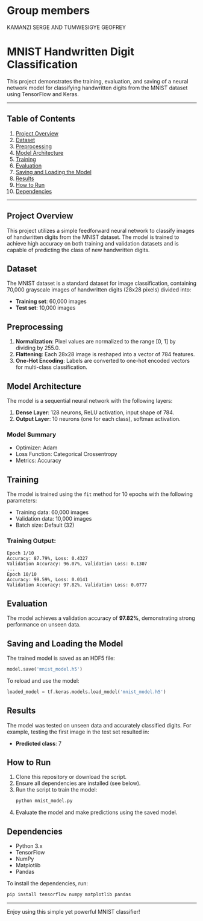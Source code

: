 # Group members
KAMANZI SERGE AND 
TUMWESIGYE GEOFREY



# MNIST Handwritten Digit Classification

This project demonstrates the training, evaluation, and saving of a neural network model for classifying handwritten digits from the MNIST dataset using TensorFlow and Keras.

---

## Table of Contents
1. [Project Overview](#project-overview)
2. [Dataset](#dataset)
3. [Preprocessing](#preprocessing)
4. [Model Architecture](#model-architecture)
5. [Training](#training)
6. [Evaluation](#evaluation)
7. [Saving and Loading the Model](#saving-and-loading-the-model)
8. [Results](#results)
9. [How to Run](#how-to-run)
10. [Dependencies](#dependencies)

---

## Project Overview
This project utilizes a simple feedforward neural network to classify images of handwritten digits from the MNIST dataset. The model is trained to achieve high accuracy on both training and validation datasets and is capable of predicting the class of new handwritten digits.

## Dataset
The MNIST dataset is a standard dataset for image classification, containing 70,000 grayscale images of handwritten digits (28x28 pixels) divided into:
- **Training set**: 60,000 images
- **Test set**: 10,000 images

## Preprocessing
1. **Normalization**: Pixel values are normalized to the range [0, 1] by dividing by 255.0.
2. **Flattening**: Each 28x28 image is reshaped into a vector of 784 features.
3. **One-Hot Encoding**: Labels are converted to one-hot encoded vectors for multi-class classification.

## Model Architecture
The model is a sequential neural network with the following layers:
1. **Dense Layer**: 128 neurons, ReLU activation, input shape of 784.
2. **Output Layer**: 10 neurons (one for each class), softmax activation.

### Model Summary
- Optimizer: Adam
- Loss Function: Categorical Crossentropy
- Metrics: Accuracy

## Training
The model is trained using the `fit` method for 10 epochs with the following parameters:
- Training data: 60,000 images
- Validation data: 10,000 images
- Batch size: Default (32)

### Training Output:
```plaintext
Epoch 1/10
Accuracy: 87.79%, Loss: 0.4327
Validation Accuracy: 96.07%, Validation Loss: 0.1307
...
Epoch 10/10
Accuracy: 99.59%, Loss: 0.0141
Validation Accuracy: 97.82%, Validation Loss: 0.0777
```

## Evaluation
The model achieves a validation accuracy of **97.82%**, demonstrating strong performance on unseen data.

## Saving and Loading the Model
The trained model is saved as an HDF5 file:
```python
model.save('mnist_model.h5')
```
To reload and use the model:
```python
loaded_model = tf.keras.models.load_model('mnist_model.h5')
```

## Results
The model was tested on unseen data and accurately classified digits. For example, testing the first image in the test set resulted in:
- **Predicted class**: 7

## How to Run
1. Clone this repository or download the script.
2. Ensure all dependencies are installed (see below).
3. Run the script to train the model:
   ```bash
   python mnist_model.py
   ```
4. Evaluate the model and make predictions using the saved model.

## Dependencies
- Python 3.x
- TensorFlow
- NumPy
- Matplotlib
- Pandas

To install the dependencies, run:
```bash
pip install tensorflow numpy matplotlib pandas
```

---

Enjoy using this simple yet powerful MNIST classifier!

